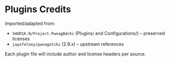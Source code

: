 # Plugins Credits

Imported/adapted from:

- `SHUR1K-N/Project-Pwnag0dchi` (Plugins/ and Configurations/) – preserved licenses
- `jayofelony/pwnagotchi` (2.9.x) – upstream references

Each plugin file will include author and license headers per source.
